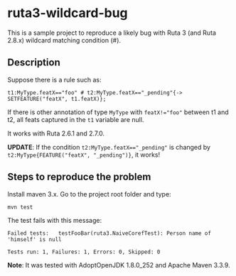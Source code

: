 
# ruta3-wildcard-bug

This is a sample project to reproduce a likely bug with Ruta 3 (and Ruta 2.8.x) wildcard matching condition (#).


## Description

Suppose there is a rule such as:

```
t1:MyType.featX=="foo" # t2:MyType.featX=="_pending"{-> SETFEATURE("featX", t1.featX)};
```

If there is other annotation of type `MyType` with `featX!="foo"` between t1 and t2, all feats captured in the `t1` variable are null.

It works with Ruta 2.6.1 and 2.7.0.

**UPDATE**: If the condition `t2:MyType.featX=="_pending"` is changed by `t2:MyType{FEATURE("featX", "_pending")}`, it works!


## Steps to reproduce the problem

Install maven 3.x. Go to the project root folder and type:

```
mvn test
```

The test fails with this message:

```
Failed tests:   testFooBar(ruta3.NaiveCorefTest): Person name of 'himself' is null

Tests run: 1, Failures: 1, Errors: 0, Skipped: 0
```


**Note**: It was tested with AdoptOpenJDK 1.8.0_252 and Apache Maven 3.3.9.

